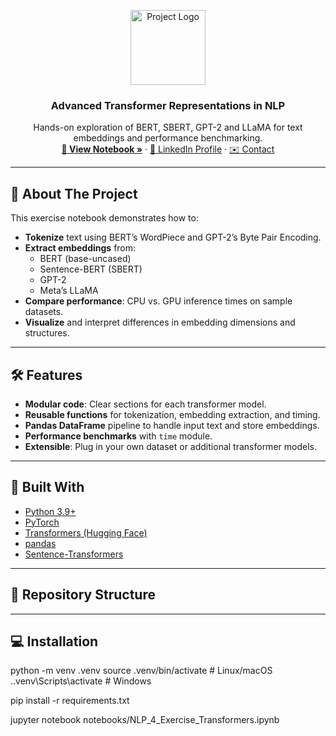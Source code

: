 <!-- PROJECT LOGO -->
<p align="center">
  <a href="https://github.com/YourUsername/NLP_4_Exercise_Transformers">
    <img src="docs/logo.png" alt="Project Logo" width="120" height="120">
  </a> 

  <h3 align="center">Advanced Transformer Representations in NLP</h3>

  <p align="center">
    Hands-on exploration of BERT, SBERT, GPT-2 and LLaMA for text embeddings and performance benchmarking.
    <br />
    <a href="https://github.com/YourUsername/NLP_4_Exercise_Transformers"><strong>📓 View Notebook »</strong></a>
    ·
    <a href="https://linkedin.com/in/YourLinkedInProfile">🔗 LinkedIn Profile</a>
    ·
    <a href="#contact">✉️ Contact</a>
  </p>
</p>

---

## 📖 About The Project

This exercise notebook demonstrates how to:

- **Tokenize** text using BERT’s WordPiece and GPT-2’s Byte Pair Encoding.
- **Extract embeddings** from:
  - BERT (base-uncased)
  - Sentence-BERT (SBERT)
  - GPT-2
  - Meta’s LLaMA
- **Compare performance**: CPU vs. GPU inference times on sample datasets.
- **Visualize** and interpret differences in embedding dimensions and structures.

---

## 🛠️ Features

- **Modular code**: Clear sections for each transformer model.
- **Reusable functions** for tokenization, embedding extraction, and timing.
- **Pandas DataFrame** pipeline to handle input text and store embeddings.
- **Performance benchmarks** with `time` module.
- **Extensible**: Plug in your own dataset or additional transformer models.

---

## 🚀 Built With

- [Python 3.9+](https://www.python.org/)
- [PyTorch](https://pytorch.org/)
- [Transformers (Hugging Face)](https://github.com/huggingface/transformers)
- [pandas](https://pandas.pydata.org/)
- [Sentence-Transformers](https://www.sbert.net/)

---

## 📂 Repository Structure


---

## 💻 Installation


python -m venv .venv
source .venv/bin/activate        # Linux/macOS
.\.venv\Scripts\activate         # Windows


pip install -r requirements.txt

jupyter notebook notebooks/NLP_4_Exercise_Transformers.ipynb
